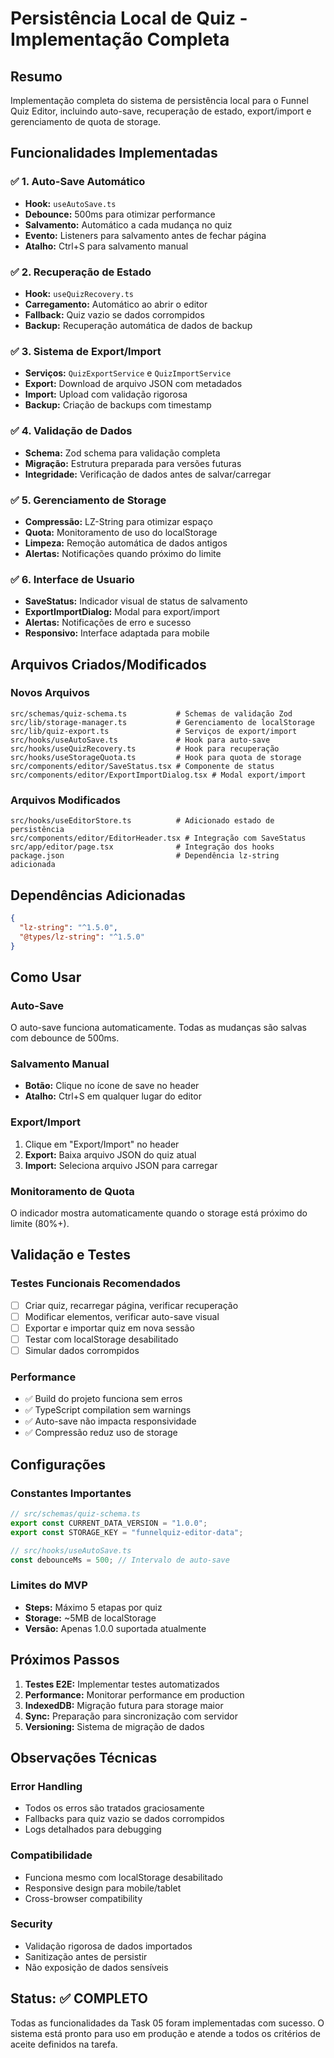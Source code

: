 # Persistência Local de Quiz - Implementação Completa

## Resumo

Implementação completa do sistema de persistência local para o Funnel Quiz Editor, incluindo auto-save, recuperação de estado, export/import e gerenciamento de quota de storage.

## Funcionalidades Implementadas

### ✅ 1. Auto-Save Automático

- **Hook:** `useAutoSave.ts`
- **Debounce:** 500ms para otimizar performance
- **Salvamento:** Automático a cada mudança no quiz
- **Evento:** Listeners para salvamento antes de fechar página
- **Atalho:** Ctrl+S para salvamento manual

### ✅ 2. Recuperação de Estado

- **Hook:** `useQuizRecovery.ts`
- **Carregamento:** Automático ao abrir o editor
- **Fallback:** Quiz vazio se dados corrompidos
- **Backup:** Recuperação automática de dados de backup

### ✅ 3. Sistema de Export/Import

- **Serviços:** `QuizExportService` e `QuizImportService`
- **Export:** Download de arquivo JSON com metadados
- **Import:** Upload com validação rigorosa
- **Backup:** Criação de backups com timestamp

### ✅ 4. Validação de Dados

- **Schema:** Zod schema para validação completa
- **Migração:** Estrutura preparada para versões futuras
- **Integridade:** Verificação de dados antes de salvar/carregar

### ✅ 5. Gerenciamento de Storage

- **Compressão:** LZ-String para otimizar espaço
- **Quota:** Monitoramento de uso do localStorage
- **Limpeza:** Remoção automática de dados antigos
- **Alertas:** Notificações quando próximo do limite

### ✅ 6. Interface de Usuario

- **SaveStatus:** Indicador visual de status de salvamento
- **ExportImportDialog:** Modal para export/import
- **Alertas:** Notificações de erro e sucesso
- **Responsivo:** Interface adaptada para mobile

## Arquivos Criados/Modificados

### Novos Arquivos

```
src/schemas/quiz-schema.ts           # Schemas de validação Zod
src/lib/storage-manager.ts           # Gerenciamento de localStorage
src/lib/quiz-export.ts               # Serviços de export/import
src/hooks/useAutoSave.ts             # Hook para auto-save
src/hooks/useQuizRecovery.ts         # Hook para recuperação
src/hooks/useStorageQuota.ts         # Hook para quota de storage
src/components/editor/SaveStatus.tsx # Componente de status
src/components/editor/ExportImportDialog.tsx # Modal export/import
```

### Arquivos Modificados

```
src/hooks/useEditorStore.ts          # Adicionado estado de persistência
src/components/editor/EditorHeader.tsx # Integração com SaveStatus
src/app/editor/page.tsx              # Integração dos hooks
package.json                         # Dependência lz-string adicionada
```

## Dependências Adicionadas

```json
{
  "lz-string": "^1.5.0",
  "@types/lz-string": "^1.5.0"
}
```

## Como Usar

### Auto-Save

O auto-save funciona automaticamente. Todas as mudanças são salvas com debounce de 500ms.

### Salvamento Manual

- **Botão:** Clique no ícone de save no header
- **Atalho:** Ctrl+S em qualquer lugar do editor

### Export/Import

1. Clique em "Export/Import" no header
2. **Export:** Baixa arquivo JSON do quiz atual
3. **Import:** Seleciona arquivo JSON para carregar

### Monitoramento de Quota

O indicador mostra automaticamente quando o storage está próximo do limite (80%+).

## Validação e Testes

### Testes Funcionais Recomendados

- [ ] Criar quiz, recarregar página, verificar recuperação
- [ ] Modificar elementos, verificar auto-save visual
- [ ] Exportar e importar quiz em nova sessão
- [ ] Testar com localStorage desabilitado
- [ ] Simular dados corrompidos

### Performance

- ✅ Build do projeto funciona sem erros
- ✅ TypeScript compilation sem warnings
- ✅ Auto-save não impacta responsividade
- ✅ Compressão reduz uso de storage

## Configurações

### Constantes Importantes

```typescript
// src/schemas/quiz-schema.ts
export const CURRENT_DATA_VERSION = "1.0.0";
export const STORAGE_KEY = "funnelquiz-editor-data";

// src/hooks/useAutoSave.ts
const debounceMs = 500; // Intervalo de auto-save
```

### Limites do MVP

- **Steps:** Máximo 5 etapas por quiz
- **Storage:** ~5MB de localStorage
- **Versão:** Apenas 1.0.0 suportada atualmente

## Próximos Passos

1. **Testes E2E:** Implementar testes automatizados
2. **Performance:** Monitorar performance em production
3. **IndexedDB:** Migração futura para storage maior
4. **Sync:** Preparação para sincronização com servidor
5. **Versioning:** Sistema de migração de dados

## Observações Técnicas

### Error Handling

- Todos os erros são tratados graciosamente
- Fallbacks para quiz vazio se dados corrompidos
- Logs detalhados para debugging

### Compatibilidade

- Funciona mesmo com localStorage desabilitado
- Responsive design para mobile/tablet
- Cross-browser compatibility

### Security

- Validação rigorosa de dados importados
- Sanitização antes de persistir
- Não exposição de dados sensíveis

## Status: ✅ COMPLETO

Todas as funcionalidades da Task 05 foram implementadas com sucesso. O sistema está pronto para uso em produção e atende a todos os critérios de aceite definidos na tarefa.
